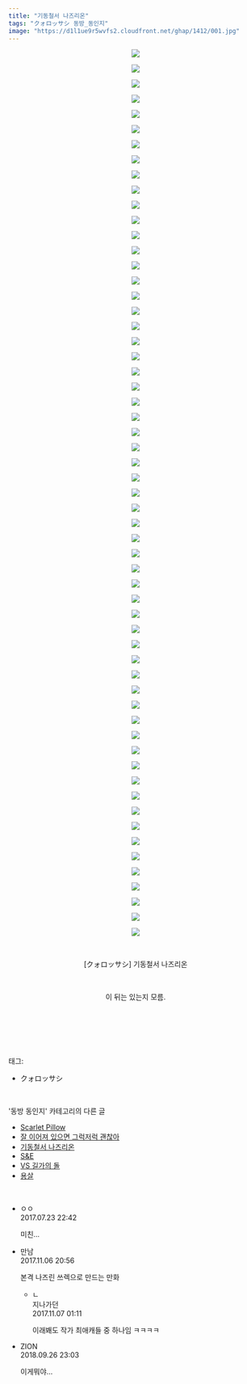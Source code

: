 ```yaml
---
title: "기동철서 나즈리온"
tags: "クォロッサシ 동방_동인지"
image: "https://d1l1ue9r5wvfs2.cloudfront.net/ghap/1412/001.jpg"
---
```

<div class="article">
<p style="text-align: center; clear: none; float: none;"><img src="{{ site.imgserver9 }}/ghap/1412/001.jpg"/></p>
<p style="text-align: center; clear: none; float: none;"><img src="{{ site.imgserver9 }}/ghap/1412/002.jpg"/></p>
<p style="text-align: center; clear: none; float: none;"><img src="{{ site.imgserver9 }}/ghap/1412/003.jpg"/></p>
<p style="text-align: center; clear: none; float: none;"><img src="{{ site.imgserver9 }}/ghap/1412/004.jpg"/></p>
<p style="text-align: center; clear: none; float: none;"><img src="{{ site.imgserver9 }}/ghap/1412/005.jpg"/></p>
<p style="text-align: center; clear: none; float: none;"><img src="{{ site.imgserver9 }}/ghap/1412/006.jpg"/></p>
<p style="text-align: center; clear: none; float: none;"><img src="{{ site.imgserver9 }}/ghap/1412/007.jpg"/></p>
<p style="text-align: center; clear: none; float: none;"><img src="{{ site.imgserver9 }}/ghap/1412/008.jpg"/></p>
<p style="text-align: center; clear: none; float: none;"><img src="{{ site.imgserver9 }}/ghap/1412/009.jpg"/></p>
<p style="text-align: center; clear: none; float: none;"><img src="{{ site.imgserver9 }}/ghap/1412/010.jpg"/></p>
<p style="text-align: center; clear: none; float: none;"><img src="{{ site.imgserver9 }}/ghap/1412/011.jpg"/></p>
<p style="text-align: center; clear: none; float: none;"><img src="{{ site.imgserver9 }}/ghap/1412/012.jpg"/></p>
<p style="text-align: center; clear: none; float: none;"><img src="{{ site.imgserver9 }}/ghap/1412/013.jpg"/></p>
<p style="text-align: center; clear: none; float: none;"><img src="{{ site.imgserver9 }}/ghap/1412/014.jpg"/></p>
<p style="text-align: center; clear: none; float: none;"><img src="{{ site.imgserver9 }}/ghap/1412/015.jpg"/></p>
<p style="text-align: center; clear: none; float: none;"><img src="{{ site.imgserver9 }}/ghap/1412/016.jpg"/></p>
<p style="text-align: center; clear: none; float: none;"><img src="{{ site.imgserver9 }}/ghap/1412/017.jpg"/></p>
<p style="text-align: center; clear: none; float: none;"><img src="{{ site.imgserver9 }}/ghap/1412/018.jpg"/></p>
<p style="text-align: center; clear: none; float: none;"><img src="{{ site.imgserver9 }}/ghap/1412/019.jpg"/></p>
<p style="text-align: center; clear: none; float: none;"><img src="{{ site.imgserver9 }}/ghap/1412/020.jpg"/></p>
<p style="text-align: center; clear: none; float: none;"><img src="{{ site.imgserver9 }}/ghap/1412/021.jpg"/></p>
<p style="text-align: center; clear: none; float: none;"><img src="{{ site.imgserver9 }}/ghap/1412/022.jpg"/></p>
<p style="text-align: center; clear: none; float: none;"><img src="{{ site.imgserver9 }}/ghap/1412/023.jpg"/></p>
<p style="text-align: center; clear: none; float: none;"><img src="{{ site.imgserver9 }}/ghap/1412/024.jpg"/></p>
<p style="text-align: center; clear: none; float: none;"><img src="{{ site.imgserver9 }}/ghap/1412/025.jpg"/></p>
<p style="text-align: center; clear: none; float: none;"><img src="{{ site.imgserver9 }}/ghap/1412/026.jpg"/></p>
<p style="text-align: center; clear: none; float: none;"><img src="{{ site.imgserver9 }}/ghap/1412/027.jpg"/></p>
<p style="text-align: center; clear: none; float: none;"><img src="{{ site.imgserver9 }}/ghap/1412/028.jpg"/></p>
<p style="text-align: center; clear: none; float: none;"><img src="{{ site.imgserver9 }}/ghap/1412/029.jpg"/></p>
<p style="text-align: center; clear: none; float: none;"><img src="{{ site.imgserver9 }}/ghap/1412/030.jpg"/></p>
<p style="text-align: center; clear: none; float: none;"><img src="{{ site.imgserver9 }}/ghap/1412/031.jpg"/></p>
<p style="text-align: center; clear: none; float: none;"><img src="{{ site.imgserver9 }}/ghap/1412/032.jpg"/></p>
<p style="text-align: center; clear: none; float: none;"><img src="{{ site.imgserver9 }}/ghap/1412/033.jpg"/></p>
<p style="text-align: center; clear: none; float: none;"><img src="{{ site.imgserver9 }}/ghap/1412/034.jpg"/></p>
<p style="text-align: center; clear: none; float: none;"><img src="{{ site.imgserver9 }}/ghap/1412/035.jpg"/></p>
<p style="text-align: center; clear: none; float: none;"><img src="{{ site.imgserver9 }}/ghap/1412/036.jpg"/></p>
<p style="text-align: center; clear: none; float: none;"><img src="{{ site.imgserver9 }}/ghap/1412/037.jpg"/></p>
<p style="text-align: center; clear: none; float: none;"><img src="{{ site.imgserver9 }}/ghap/1412/038.jpg"/></p>
<p style="text-align: center; clear: none; float: none;"><img src="{{ site.imgserver9 }}/ghap/1412/039.jpg"/></p>
<p style="text-align: center; clear: none; float: none;"><img src="{{ site.imgserver9 }}/ghap/1412/040.jpg"/></p>
<p style="text-align: center; clear: none; float: none;"><img src="{{ site.imgserver9 }}/ghap/1412/041.jpg"/></p>
<p style="text-align: center; clear: none; float: none;"><img src="{{ site.imgserver9 }}/ghap/1412/042.jpg"/></p>
<p style="text-align: center; clear: none; float: none;"><img src="{{ site.imgserver9 }}/ghap/1412/043.jpg"/></p>
<p style="text-align: center; clear: none; float: none;"><img src="{{ site.imgserver9 }}/ghap/1412/044.jpg"/></p>
<p style="text-align: center; clear: none; float: none;"><img src="{{ site.imgserver9 }}/ghap/1412/045.jpg"/></p>
<p style="text-align: center; clear: none; float: none;"><img src="{{ site.imgserver9 }}/ghap/1412/046.jpg"/></p>
<p style="text-align: center; clear: none; float: none;"><img src="{{ site.imgserver9 }}/ghap/1412/047.jpg"/></p>
<p style="text-align: center; clear: none; float: none;"><img src="{{ site.imgserver9 }}/ghap/1412/048.jpg"/></p>
<p style="text-align: center; clear: none; float: none;"><img src="{{ site.imgserver9 }}/ghap/1412/049.jpg"/></p>
<p style="text-align: center; clear: none; float: none;"><img src="{{ site.imgserver9 }}/ghap/1412/050.jpg"/></p>
<p style="text-align: center; clear: none; float: none;"><img src="{{ site.imgserver9 }}/ghap/1412/051.jpg"/></p>
<p style="text-align: center; clear: none; float: none;"><img src="{{ site.imgserver9 }}/ghap/1412/052.jpg"/></p>
<p style="text-align: center; clear: none; float: none;"><img src="{{ site.imgserver9 }}/ghap/1412/053.jpg"/></p>
<p style="text-align: center; clear: none; float: none;"><img src="{{ site.imgserver9 }}/ghap/1412/054.jpg"/></p>
<p style="text-align: center; clear: none; float: none;"><img src="{{ site.imgserver9 }}/ghap/1412/055.jpg"/></p>
<p style="text-align: center; clear: none; float: none;"><img src="{{ site.imgserver9 }}/ghap/1412/056.jpg"/></p>
<p style="text-align: center; clear: none; float: none;"><img src="{{ site.imgserver9 }}/ghap/1412/057.jpg"/></p>
<p style="text-align: center; clear: none; float: none;"><img src="{{ site.imgserver9 }}/ghap/1412/058.jpg"/></p>
<p style="text-align: center; clear: none; float: none;"><img src="{{ site.imgserver9 }}/ghap/1412/059.jpg"/></p>
<p style="text-align: center; clear: none; float: none;"><br/></p>
<p style="text-align: center; clear: none; float: none;">[クォロッサシ] 기동철서 나즈리온</p>
<p style="text-align: center; clear: none; float: none;"><br/></p>
<p style="text-align: center; clear: none; float: none;">이 뒤는 있는지 모름.</p>
<p style="text-align: center; clear: none; float: none;"><br/></p>
<p><br/></p>
</div><br/>
<div class="tagTrail">
<p>태그: </p>
<ul>
<li>クォロッサシ</li>
</ul>
</div><br/>
<div class="another">
<p>'동방 동인지' 카테고리의 다른 글</p>
<ul>
<li><a href="/ghap_1414">Scarlet Pillow</a></li>
<li><a href="/ghap_1413">잘 이어져 있으면 그럭저럭 괜찮아</a></li>
<li><a href="/ghap_1412">기동철서 나즈리온</a></li>
<li><a href="/ghap_1411">S&amp;E</a></li>
<li><a href="/ghap_1410">VS 길가의 돌</a></li>
<li><a href="/ghap_1409">용살</a></li>
</ul>
</div><br/>
<div class="cb_module cb_fluid">
<div class="cb_wrt cb_profile">
<div class="comment">
<ul>
<li class="cb_thumb_off" id="comment15042698">
<div class="cb_comment_area">
<div class="cb_info_area">
<div class="cb_section">
<span class="cb_nick_name">ㅇㅇ</span>
</div>
<div class="cb_section">
<span class="cb_date">2017.07.23 22:42 </span>
</div>
</div>
<div class="cb_dsc_comment">
<p class="cb_dsc">
											미친...
										</p>
</div>
</div></li>
<li class="cb_thumb_off" id="comment15124147">
<div class="cb_comment_area">
<div class="cb_info_area">
<div class="cb_section">
<span class="cb_nick_name">만남</span>
</div>
<div class="cb_section">
<span class="cb_date">2017.11.06 20:56 </span>
</div>
</div>
<div class="cb_dsc_comment">
<p class="cb_dsc">
											본격 나즈린 쓰렉으로 만드는 만화<br/>
</p>
</div>
<ul>
<li class="cb_thumb_off" id="comment15124299">
<span class="cb_bu_subnode">ㄴ</span>
<div class="cb_comment_area">
<div class="cb_info_area">
<div class="cb_section">
<span class="cb_nick_name">지나가던</span>
</div>
<div class="cb_section">
<span class="cb_date">2017.11.07 01:11 </span>
</div>
</div>
<div class="cb_dsc_comment">
<p class="cb_dsc">
																이래봬도 작가 최애캐들 중 하나임 ㅋㅋㅋㅋ
															</p>
</div>
</div>
</li>
</ul>
</div></li>
<li class="cb_thumb_off" id="comment15340160">
<div class="cb_comment_area">
<div class="cb_info_area">
<div class="cb_section">
<span class="cb_nick_name">ZION</span>
</div>
<div class="cb_section">
<span class="cb_date">2018.09.26 23:03 </span>
</div>
</div>
<div class="cb_dsc_comment">
<p class="cb_dsc">
											이게뭐야...
										</p>
</div>
</div></li>
</ul>
</div>
</div><!-- commentList close -->
</div><br/>
